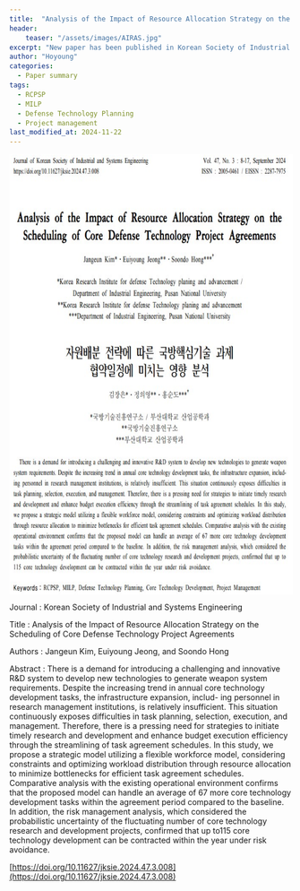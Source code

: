 ```yaml
---
title:  "Analysis of the Impact of Resource Allocation Strategy on the Scheduling of Core Defense Technology Project Agreements"
header:
    teaser: "/assets/images/AIRAS.jpg"
excerpt: "New paper has been published in Korean Society of Industrial Management Systems"
author: "Hoyoung"
categories:
  - Paper summary
tags:
  - RCPSP
  - MILP
  - Defense Technology Planning
  - Project management
last_modified_at: 2024-11-22
---
```

<img align="center" width="746" height="784" style="border: 1px solid white" src="/assets/images/AIRAS.jpg">

Journal : Korean Society of Industrial and Systems Engineering

Title : Analysis of the Impact of Resource Allocation Strategy on the Scheduling of Core Defense Technology Project Agreements

Authors : Jangeun Kim, Euiyoung Jeong, and Soondo Hong 

Abstract : There is a demand for introducing a challenging and innovative R&D system to develop new technologies to generate weapon system requirements. Despite the increasing trend in annual core technology development tasks, the infrastructure expansion, includ- ing personnel in research management institutions, is relatively insufficient. This situation continuously exposes difficulties in task planning, selection, execution, and management. Therefore, there is a pressing need for strategies to initiate timely research and development and enhance budget execution efficiency through the streamlining of task agreement schedules. In this study, we propose a strategic model utilizing a flexible workforce model, considering constraints and optimizing workload distribution through resource allocation to minimize bottlenecks for efficient task agreement schedules. Comparative analysis with the existing operational environment confirms that the proposed model can handle an average of 67 more core technology development tasks within the agreement period compared to the baseline. In addition, the risk management analysis, which considered the probabilistic uncertainty of the fluctuating number of core technology research and development projects, confirmed that up to115 core technology development can be contracted within the year under risk avoidance.

[https://doi.org/10.11627/jksie.2024.47.3.008](https://doi.org/10.11627/jksie.2024.47.3.008)